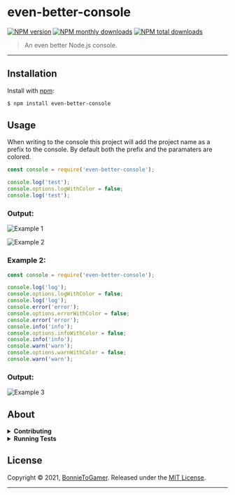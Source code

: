 # even-better-console 
[![NPM version](https://img.shields.io/npm/v/even-better-console.svg?style=flat)](https://www.npmjs.com/package/even-better-console) [![NPM monthly downloads](https://img.shields.io/npm/dm/even-better-console.svg?style=flat)](https://www.npmjs.com/package/even-better-console) [![NPM total downloads](https://img.shields.io/npm/dt/even-better-console.svg?style=flat)](https://www.npmjs.com/package/even-better-console)
> An even better Node.js console.
------

## Installation 
Install with [npm](https://www.npmjs.com/):
```sh
$ npm install even-better-console
```

## Usage
When writing to the console this project will add the project name as a prefix to the console.
By default both the prefix and the paramaters are colored.

```js
const console = require('even-better-console');

console.log('test');
console.options.logWithColor = false;
console.log('test');
```
### Output:

![Example 1](https://github.com/BonnieToGamer/even-better-console/blob/main/screenshots/1.png)

![Example 2](https://github.com/BonnieToGamer/even-better-console/blob/main/screenshots/2.png)

### Example 2:

```js
const console = require('even-better-console');

console.log('log');
console.options.logWithColor = false;
console.log('log');
console.error('error');
console.options.errorWithColor = false;
console.error('error');
console.info('info');
console.options.infoWithColor = false;
console.info('info');
console.warn('warn');
console.options.warnWithColor = false;
console.warn('warn');
```

### Output:

![Example 3](https://github.com/BonnieToGamer/even-better-console/blob/main/screenshots/3.png)

## About
<details>
<summary><strong>Contributing</strong></summary>

Pull requests are always welcome. For bugs and feature requests, [please create an issue](../../issues/new).

</details>
<details>
<summary><strong>Running Tests</strong></summary>

Running and reviewing unit tests is a great way to get familiarized with a library and its API. You can install dependencies and run tests with the following command:

```sh
$ npm install && npm test
```

</details>

## License

Copyright © 2021, [BonnieToGamer](https://github.com/BonnieToGamer).
Released under the [MIT License](LICENSE).

***

